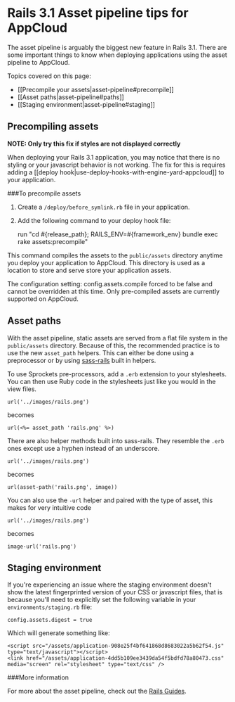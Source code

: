 # Rails 3.1 Asset pipeline tips for AppCloud

The asset pipeline is arguably the biggest new feature in Rails 3.1. There are some important things to know when deploying applications using the asset pipeline to AppCloud.

Topics covered on this page:

* [[Precompile your assets|asset-pipeline#precompile]]
* [[Asset paths|asset-pipeline#paths]]
* [[Staging environment|asset-pipeline#staging]]

<h2 id="precompile">Precompiling assets</h2>

**NOTE: Only try this fix if styles are not displayed correctly**

When deploying your Rails 3.1 application, you may notice that there is no
styling or your javascript behavior is not working. The fix for this is requires adding a [[deploy hook|use-deploy-hooks-with-engine-yard-appcloud]] to your application.

###To precompile assets

1. Create a `/deploy/before_symlink.rb` file in your application.

2. Add the following command to your deploy hook file:
      
    run "cd #{release_path}; RAILS_ENV=#{framework_env} bundle exec rake assets:precompile"
    
This command compiles the assets to the `public/assets` directory anytime you deploy your application
to AppCloud. This directory is used as a location to store and serve store your application assets.

The configuration setting: config.assets.compile forced to be false and cannot be overridden at this time.
Only pre-compiled assets are currently supported on AppCloud.

<h2 id="paths">Asset paths</h2>

With the asset pipeline, static assets are served from a flat file 
system in the `public/assets` directory. Because of this, the recommended 
practice is to use the new `asset_path` helpers. This can either be done 
using a preprocessor or by using [sass-rails](https://github.com/rails/sass-rails) 
built in helpers.

To use Sprockets pre-processors, add a `.erb` extension to your stylesheets. 
You can then use Ruby code in the stylesheets just like you would in the view 
files.

    url('../images/rails.png')

becomes

    url(<%= asset_path 'rails.png' %>)
    
There are also helper methods built into sass-rails. They resemble the `.erb`
ones except use a hyphen instead of an underscore.

    url('../images/rails.png')
    
becomes

    url(asset-path('rails.png', image))
    
You can also use the `-url` helper and paired with the type of asset, this
makes for very intuitive code

    url('../images/rails.png')
    
becomes

    image-url('rails.png')

<h2 id="staging">Staging environment</h2>

If you're experiencing an issue where the staging environment doesn't show the latest fingerprinted 
version of your CSS or javascript files, that is because you'll need to explicitly set the following 
variable in your `environments/staging.rb` file:

    config.assets.digest = true

Which will generate something like:

    <script src="/assets/application-908e25f4bf641868d8683022a5b62f54.js" type="text/javascript"></script>
    <link href="/assets/application-4dd5b109ee3439da54f5bdfd78a80473.css" media="screen" rel="stylesheet" type="text/css" />

###More information
    
For more about the asset pipeline, check out the 
[Rails Guides](http://guides.rubyonrails.org/asset_pipeline.html).
    